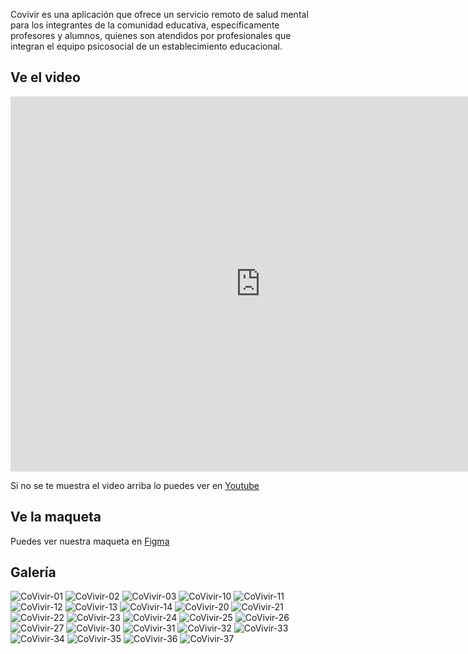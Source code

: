 Covivir es una aplicación que ofrece un servicio remoto de salud mental para los integrantes de la comunidad educativa, específicamente profesores y alumnos, quienes son atendidos por profesionales que integran el equipo psicosocial de un establecimiento educacional. 

## Ve el video

<iframe width="800" height="600" src="https://www.youtube.com/embed/qWeYOGnqtPA" frameborder="0" allow="accelerometer; autoplay; encrypted-media; gyroscope; picture-in-picture" allowfullscreen></iframe>

Si no se te muestra el video arriba lo puedes ver en [Youtube](https://www.youtube.com/watch?v=qWeYOGnqtPA)

## Ve la maqueta

Puedes ver nuestra maqueta en [Figma](https://www.figma.com/file/AOyJLJcUw1jIj7AyPnkDat/App-CoVivir?node-id=0%3A1)

## Galería

![CoVivir-01](/assets/images/01.png)
![CoVivir-02](/assets/images/02.png)
![CoVivir-03](/assets/images/03.png)
![CoVivir-10](/assets/images/10.png)
![CoVivir-11](/assets/images/11.png)
![CoVivir-12](/assets/images/12.png)
![CoVivir-13](/assets/images/13.png)
![CoVivir-14](/assets/images/14.png)
![CoVivir-20](/assets/images/20.png)
![CoVivir-21](/assets/images/21.png)
![CoVivir-22](/assets/images/22.png)
![CoVivir-23](/assets/images/23.png)
![CoVivir-24](/assets/images/24.png)
![CoVivir-25](/assets/images/25.png)
![CoVivir-26](/assets/images/26.png)
![CoVivir-27](/assets/images/27.png)
![CoVivir-30](/assets/images/30.png)
![CoVivir-31](/assets/images/31.png)
![CoVivir-32](/assets/images/32.png)
![CoVivir-33](/assets/images/33.png)
![CoVivir-34](/assets/images/34.png)
![CoVivir-35](/assets/images/35.png)
![CoVivir-36](/assets/images/36.png)
![CoVivir-37](/assets/images/37.png)
